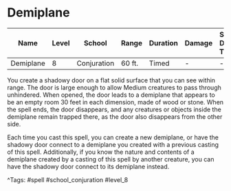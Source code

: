 # Demiplane

| Name | Level | School | Range | Duration | Damage | Save DC & Type |
|------|-------|--------|-------|----------|--------|----------------|
| Demiplane | 8 | Conjuration | 60 ft. | Timed | - | - |

You create a shadowy door on a flat solid surface that you can see within range. The door is large enough to allow Medium creatures to pass through unhindered. When opened, the door leads to a demiplane that appears to be an empty room 30 feet in each dimension, made of wood or stone. When the spell ends, the door disappears, and any creatures or objects inside the demiplane remain trapped there, as the door also disappears from the other side.

Each time you cast this spell, you can create a new demiplane, or have the shadowy door connect to a demiplane you created with a previous casting of this spell. Additionally, if you know the nature and contents of a demiplane created by a casting of this spell by another creature, you can have the shadowy door connect to its demiplane instead.

^Tags: #spell #school_conjuration #level_8